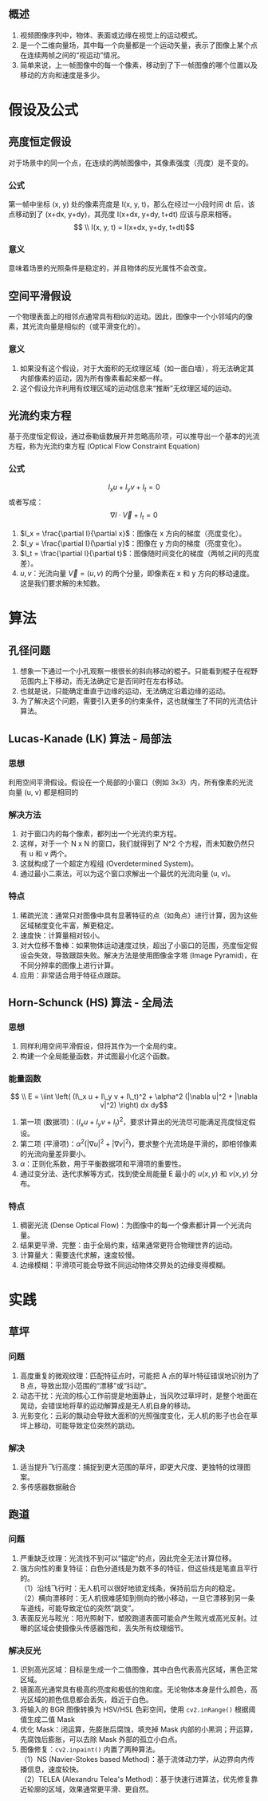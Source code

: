 ## 概述
1. 视频图像序列中，物体、表面或边缘在视觉上的运动模式。
2. 是一个二维向量场，其中每一个向量都是一个运动矢量，表示了图像上某个点在连续两帧之间的“视运动”情况。
3. 简单来说，上一帧图像中的每一个像素，移动到了下一帧图像的哪个位置以及移动的方向和速度是多少。
# 假设及公式
## 亮度恒定假设
对于场景中的同一个点，在连续的两帧图像中，其像素强度（亮度）是不变的。
### 公式
第一帧中坐标 (x, y) 处的像素亮度是 I(x, y, t)，那么在经过一小段时间 dt 后，该点移动到了 (x+dx, y+dy)，其亮度 I(x+dx, y+dy, t+dt) 应该与原来相等。
$$ \\ I(x, y, t) = I(x+dx, y+dy, t+dt)$$
### 意义
意味着场景的光照条件是稳定的，并且物体的反光属性不会改变。
## 空间平滑假设
一个物理表面上的相邻点通常具有相似的运动。因此，图像中一个小邻域内的像素，其光流向量是相似的（或平滑变化的）。
### 意义
1. 如果没有这个假设，对于大面积的无纹理区域（如一面白墙），将无法确定其内部像素的运动，因为所有像素看起来都一样。
2. 这个假设允许利用有纹理区域的运动信息来“推断”无纹理区域的运动。
## 光流约束方程
基于亮度恒定假设，通过泰勒级数展开并忽略高阶项，可以推导出一个基本的光流方程，称为光流约束方程 (Optical Flow Constraint Equation)
### 公式
$$I_x u + I_y v + I_t = 0$$
或者写成：
$$\nabla I \cdot \vec{V} + I_t = 0$$
1. $I_x = \frac{\partial I}{\partial x}$：图像在 x 方向的梯度（亮度变化）。
2. $I_y = \frac{\partial I}{\partial y}$：图像在 y 方向的梯度（亮度变化）。
3. $I_t = \frac{\partial I}{\partial t}$：图像随时间变化的梯度（两帧之间的亮度差）。
4. $u, v$：光流向量 $\vec{V} = (u, v)$ 的两个分量，即像素在 x 和 y 方向的移动速度。这是我们要求解的未知数。

# 算法
## 孔径问题
1. 想象一下通过一个小孔观察一根很长的斜向移动的棍子。只能看到棍子在视野范围内上下移动，而无法确定它是否同时在左右移动。
2. 也就是说，只能确定垂直于边缘的运动，无法确定沿着边缘的运动。
3. 为了解决这个问题，需要引入更多的约束条件，这也就催生了不同的光流估计算法。
## Lucas-Kanade (LK) 算法 - 局部法
### 思想
利用空间平滑假设。假设在一个局部的小窗口（例如 3x3）内，所有像素的光流向量 (u, v) 都是相同的
### 解决方法
1. 对于窗口内的每个像素，都列出一个光流约束方程。
2. 这样，对于一个 N x N 的窗口，我们就得到了 N^2 个方程，而未知数仍然只有 u 和 v 两个。
3. 这就构成了一个超定方程组 (Overdetermined System)。
4. 通过最小二乘法，可以为这个窗口求解出一个最优的光流向量 (u, v)。
### 特点
1. 稀疏光流：通常只对图像中具有显著特征的点（如角点）进行计算，因为这些区域梯度变化丰富，解更稳定。
2. 速度快：计算量相对较小。
3. 对大位移不鲁棒：如果物体运动速度过快，超出了小窗口的范围，亮度恒定假设会失效，导致跟踪失败。解决方法是使用图像金字塔 (Image Pyramid)，在不同分辨率的图像上进行计算。
4. 应用：非常适合用于特征点跟踪。
## Horn-Schunck (HS) 算法 - 全局法
### 思想
1. 同样利用空间平滑假设，但将其作为一个全局约束。
2. 构建一个全局能量函数，并试图最小化这个函数。
### 能量函数
$$ \\ E = \iint \left( (I\_x u + I\_y v + I\_t)^2 + \alpha^2 (|\nabla u|^2 + |\nabla v|^2) \right) dx dy$$
1. 第一项 (数据项)：$(I_x u + I_y v + I_t)^2$，要求计算出的光流尽可能满足亮度恒定假设。
2. 第二项 (平滑项)：$\alpha^2 (|\nabla u|^2 + |\nabla v|^2)$，要求整个光流场是平滑的，即相邻像素的光流向量差异要小。
3. $\alpha$：正则化系数，用于平衡数据项和平滑项的重要性。
4. 通过变分法、迭代求解等方式，找到使全局能量 E 最小的 $u(x, y)$ 和 $v(x, y)$ 分布。
### 特点
1. 稠密光流 (Dense Optical Flow)：为图像中的每一个像素都计算一个光流向量。
2. 结果更平滑、完整：由于全局约束，结果通常更符合物理世界的运动。
3. 计算量大：需要迭代求解，速度较慢。
4. 边缘模糊：平滑项可能会导致不同运动物体交界处的边缘变得模糊。

# 实践
## 草坪
### 问题
1. 高度重复的微观纹理：匹配特征点时，可能把 A 点的草叶特征错误地识别为了 B 点，导致出现小范围的“漂移”或“抖动”。
2. 动态干扰：光流的核心工作前提是地面静止，当风吹过草坪时，是整个地面在晃动，会错误地将草的运动解算成是无人机自身的移动。
3. 光影变化：云彩的飘动会导致大面积的光照强度变化，无人机的影子也会在草坪上移动，可能导致定位突然的跳动。
### 解决
1. 适当提升飞行高度：捕捉到更大范围的草坪，即更大尺度、更独特的纹理图案。
2. 多传感器数据融合
## 跑道
### 问题
1. 严重缺乏纹理：光流找不到可以“锚定”的点，因此完全无法计算位移。
2. 强方向性的重复特征：白色分道线是为数不多的特征，但这些线是笔直且平行的。\
（1）沿线飞行时：无人机可以很好地锁定线条，保持前后方向的稳定。\
（2）横向漂移时：无人机很难感知到侧向的微小移动，一旦它漂移到另一条车道线，可能导致定位的突然“跳变”。
3. 表面反光与眩光：阳光照射下，塑胶跑道表面可能会产生眩光或高光反射。过曝的区域会使摄像头传感器饱和，丢失所有纹理细节。
### 解决反光
1. 识别高光区域：目标是生成一个二值图像，其中白色代表高光区域，黑色正常区域。
2. 镜面高光通常具有极高的亮度和极低的饱和度。无论物体本身是什么颜色，高光区域的颜色信息都会丢失，趋近于白色。
3. 将输入的 BGR 图像转换为 HSV/HSL 色彩空间，使用 `cv2.inRange()` 根据阈值生成二值 Mask
4. 优化 Mask：闭运算，先膨胀后腐蚀，填充掉 Mask 内部的小黑洞；开运算，先腐蚀后膨胀，可以去除 Mask 外部的孤立小白点。
5. 图像修复：`cv2.inpaint()` 内置了两种算法。\
（1）NS (Navier-Stokes based Method)：基于流体动力学，从边界向内传播信息，速度较快。\
（2）TELEA (Alexandru Telea's Method)：基于快速行进算法，优先修复靠近轮廓的区域，效果通常更平滑、更自然。